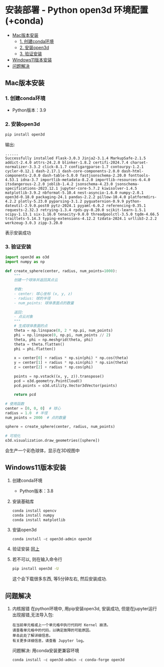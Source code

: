 # 安装部署 - Python open3d 环境配置(+conda)

<!-- @import "[TOC]" {cmd="toc" depthFrom=2 depthTo=6 orderedList=false} -->

<!-- code_chunk_output -->

- [Mac版本安装](#mac版本安装)
  - [1. 创建conda环境](#1-创建conda环境)
  - [2. 安装open3d](#2-安装open3d)
  - [3. 验证安装](#3-验证安装)
- [Windows11版本安装](#windows11版本安装)
- [问题解决](#问题解决)

<!-- /code_chunk_output -->


## Mac版本安装
### 1. 创建conda环境
+ Python版本：3.9

### 2. 安装open3d
```bash
pip install open3d
```
输出: 
```
......
Successfully installed Flask-3.0.3 Jinja2-3.1.4 MarkupSafe-2.1.5 addict-2.4.0 attrs-24.2.0 blinker-1.8.2 certifi-2024.7.4 charset-normalizer-3.3.2 click-8.1.7 configargparse-1.7 contourpy-1.2.1 cycler-0.12.1 dash-2.17.1 dash-core-components-2.0.0 dash-html-components-2.0.0 dash-table-5.0.0 fastjsonschema-2.20.0 fonttools-4.53.1 idna-3.7 importlib-metadata-8.2.0 importlib-resources-6.4.0 itsdangerous-2.2.0 joblib-1.4.2 jsonschema-4.23.0 jsonschema-specifications-2023.12.1 jupyter-core-5.7.2 kiwisolver-1.4.5 matplotlib-3.9.2 nbformat-5.10.4 nest-asyncio-1.6.0 numpy-2.0.1 open3d-0.18.0 packaging-24.1 pandas-2.2.2 pillow-10.4.0 platformdirs-4.2.2 plotly-5.23.0 pyparsing-3.1.2 pyquaternion-0.9.9 python-dateutil-2.9.0.post0 pytz-2024.1 pyyaml-6.0.2 referencing-0.35.1 requests-2.32.3 retrying-1.3.4 rpds-py-0.20.0 scikit-learn-1.5.1 scipy-1.13.1 six-1.16.0 tenacity-9.0.0 threadpoolctl-3.5.0 tqdm-4.66.5 traitlets-5.14.3 typing-extensions-4.12.2 tzdata-2024.1 urllib3-2.2.2 werkzeug-3.0.3 zipp-3.20.0
```
表示安装成功

### 3. 验证安装
```python
import open3d as o3d  
import numpy as np  
  
def create_sphere(center, radius, num_points=1000):  
    """  
    创建一个球体并返回其点云  
  
    参数:  
    - center: 球心坐标 (x, y, z)  
    - radius: 球的半径  
    - num_points: 球体表面点的数量  
  
    返回:  
    - 点云对象  
    """  
    # 生成球体表面的点  
    theta = np.linspace(0, 2 * np.pi, num_points)  
    phi = np.linspace(0, np.pi, num_points // 2)  
    theta, phi = np.meshgrid(theta, phi)  
    theta = theta.flatten()  
    phi = phi.flatten()  
  
    x = center[0] + radius * np.sin(phi) * np.cos(theta)  
    y = center[1] + radius * np.sin(phi) * np.sin(theta)  
    z = center[2] + radius * np.cos(phi)  
  
    points = np.vstack((x, y, z)).transpose()  
    pcd = o3d.geometry.PointCloud()  
    pcd.points = o3d.utility.Vector3dVector(points)  
  
    return pcd  
  
# 使用函数  
center = [0, 0, 0]  # 球心  
radius = 1.0  # 半径  
num_points = 2000  # 点的数量  
  
sphere = create_sphere(center, radius, num_points)  
  
# 可视化  
o3d.visualization.draw_geometries([sphere])
```
会生产一个彩色球体，显示在3D视图中


## Windows11版本安装
1. 创建conda环境
    + Python版本：3.8

2. 安装基础库
    ```bash
    conda install opencv
    conda install numpy 
    conda install matplotlib 
    ```

3. 安装open3d
    ``` 
    conda install -c open3d-admin open3d
    ```
4. 验证安装
    [同上](#3-验证安装)


5. 若不可以, 则在输入命令行
    ```bash
    pip install open3d -U
    ```
    这个会下载很多东西, 等5分钟左右, 然后安装成功.



## 问题解决
1. 内核报错
    在python环境中, 用pip安装open3d, 安装成功, 但是在jupyter运行出现报错,无法导入包:
    ```
    在当前单元格或上一个单元格中执行代码时 Kernel 崩溃。
    请查看单元格中的代码，以确定故障的可能原因。
    单击此处了解详细信息。
    有关更多详细信息，请查看 Jupyter log。
    ```
    问题解决:
    用conda安装更兼容环境
    ```
    conda install -c open3d-admin -c conda-forge open3d
    ```
